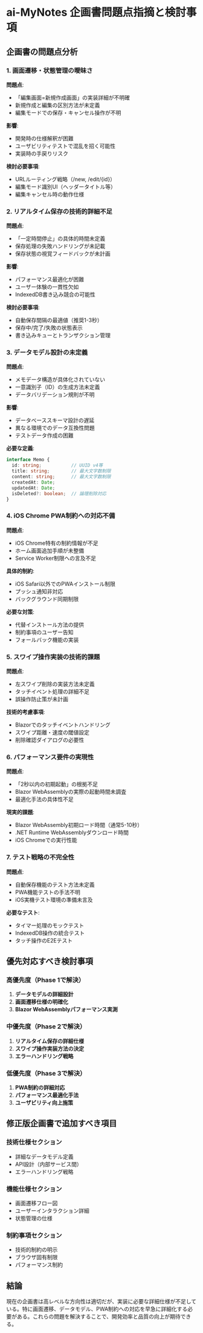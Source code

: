 # ai-MyNotes 企画書問題点指摘と検討事項

## 企画書の問題点分析

### 1. 画面遷移・状態管理の曖昧さ

**問題点**:
- 「編集画面=新規作成画面」の実装詳細が不明確
- 新規作成と編集の区別方法が未定義
- 編集モードでの保存・キャンセル操作が不明

**影響**:
- 開発時の仕様解釈が困難
- ユーザビリティテストで混乱を招く可能性
- 実装時の手戻りリスク

**検討必要事項**:
- URLルーティング戦略（/new, /edit/{id}）
- 編集モード識別UI（ヘッダータイトル等）
- 編集キャンセル時の動作仕様

### 2. リアルタイム保存の技術的詳細不足

**問題点**:
- 「一定時間停止」の具体的時間未定義
- 保存処理の失敗ハンドリングが未記載
- 保存状態の視覚フィードバックが未計画

**影響**:
- パフォーマンス最適化が困難
- ユーザー体験の一貫性欠如
- IndexedDB書き込み競合の可能性

**検討必要事項**:
- 自動保存間隔の最適値（推奨1-3秒）
- 保存中/完了/失敗の状態表示
- 書き込みキューとトランザクション管理

### 3. データモデル設計の未定義

**問題点**:
- メモデータ構造が具体化されていない
- 一意識別子（ID）の生成方法未定義
- データバリデーション規則が不明

**影響**:
- データベーススキーマ設計の遅延
- 異なる環境でのデータ互換性問題
- テストデータ作成の困難

**必要な定義**:
```typescript
interface Memo {
  id: string;           // UUID v4等
  title: string;        // 最大文字数制限
  content: string;      // 最大文字数制限
  createdAt: Date;
  updatedAt: Date;
  isDeleted?: boolean;  // 論理削除対応
}
```

### 4. iOS Chrome PWA制約への対応不備

**問題点**:
- iOS Chrome特有の制約情報が不足
- ホーム画面追加手順が未整備
- Service Worker制限への言及不足

**具体的制約**:
- iOS Safari以外でのPWAインストール制限
- プッシュ通知非対応
- バックグラウンド同期制限

**必要な対策**:
- 代替インストール方法の提供
- 制約事項のユーザー告知
- フォールバック機能の実装

### 5. スワイプ操作実装の技術的課題

**問題点**:
- 左スワイプ削除の実装方法未定義
- タッチイベント処理の詳細不足
- 誤操作防止策が未計画

**技術的考慮事項**:
- Blazorでのタッチイベントハンドリング
- スワイプ距離・速度の閾値設定
- 削除確認ダイアログの必要性

### 6. パフォーマンス要件の実現性

**問題点**:
- 「2秒以内の初期起動」の根拠不足
- Blazor WebAssemblyの実際の起動時間未調査
- 最適化手法の具体性不足

**現実的課題**:
- Blazor WebAssembly初期ロード時間（通常5-10秒）
- .NET Runtime WebAssemblyダウンロード時間
- iOS Chromeでの実行性能

### 7. テスト戦略の不完全性

**問題点**:
- 自動保存機能のテスト方法未定義
- PWA機能テストの手法不明
- iOS実機テスト環境の準備未言及

**必要なテスト**:
- タイマー処理のモックテスト
- IndexedDB操作の統合テスト
- タッチ操作のE2Eテスト

## 優先対応すべき検討事項

### 高優先度（Phase 1で解決）
1. **データモデルの詳細設計**
2. **画面遷移仕様の明確化**
3. **Blazor WebAssemblyパフォーマンス実測**

### 中優先度（Phase 2で解決）
1. **リアルタイム保存の詳細仕様**
2. **スワイプ操作実装方法の決定**
3. **エラーハンドリング戦略**

### 低優先度（Phase 3で解決）
1. **PWA制約の詳細対応**
2. **パフォーマンス最適化手法**
3. **ユーザビリティ向上施策**

## 修正版企画書で追加すべき項目

### 技術仕様セクション
- 詳細なデータモデル定義
- API設計（内部サービス間）
- エラーハンドリング戦略

### 機能仕様セクション
- 画面遷移フロー図
- ユーザーインタラクション詳細
- 状態管理の仕様

### 制約事項セクション
- 技術的制約の明示
- ブラウザ固有制限
- パフォーマンス制約

## 結論

現在の企画書は高レベルな方向性は適切だが、実装に必要な詳細仕様が不足している。特に画面遷移、データモデル、PWA制約への対応を早急に詳細化する必要がある。これらの問題を解決することで、開発効率と品質の向上が期待できる。